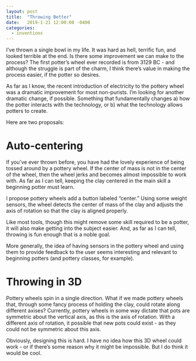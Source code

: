 ```yaml
---
layout: post
title:  "Throwing Better"
date:   2019-1-21 12:00:00 -0400
categories:
  - inventions
---
```

I’ve thrown a single bowl in my life. It was hard as hell, terrific fun, and looked terrible at the end. Is there some improvement we can make to the process? The first potter’s wheel ever recorded is from 3129 BC - and although the struggle is part of the charm, I think there’s value in making the process easier, if the potter so desires.

As far as I know, the recent introduction of electricity to the pottery wheel was a dramatic improvement for most non-purists. I’m looking for another dramatic change, if possible. Something that fundamentally changes a) how the potter interacts with the technology, or b) what the technology allows potters to create.

Here are two proposals:

# Auto-centering

If you’ve ever thrown before, you have had the lovely experience of being tossed around by a pottery wheel. If the center of mass is not in the center of the wheel, then the wheel jerks and becomes almost impossible to work with. As far as I can tell, keeping the clay centered in the main skill a beginning potter must learn. 

I propose pottery wheels add a button labeled “center.” Using some weight sensors, the wheel detects the center of mass of the clay and adjusts the axis of rotation so that the clay is aligned properly. 

Like most tools, though this might remove some skill required to be a potter, it will also make getting into the subject easier. And, as far as I can tell, throwing is fun enough that is a noble goal. 

More generally, the idea of having sensors in the pottery wheel and using them to provide feedback to the user seems interesting and relevant to beginning potters (and pottery classes, for example).

# Throwing in 3D

Pottery wheels spin in a single direction. What if we made pottery wheels that, through some fancy process of holding the clay, could rotate along different axises? Currently, pottery wheels in some way dictate that pots are symmetric about the vertical axis, as this is the axis of rotation. With a different axis of rotation, it possible that new pots could exist - as they could not be symmetric about this axis. 

Obviously, designing this is hard. I have no idea how this 3D wheel could work - or if there’s some reason why it might be impossible. But I do think it would be cool.